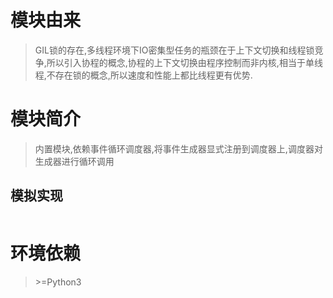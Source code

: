# 模块由来

> GIL锁的存在,多线程环境下IO密集型任务的瓶颈在于上下文切换和线程锁竞争,所以引入协程的概念,协程的上下文切换由程序控制而非内核,相当于单线程,不存在锁的概念,所以速度和性能上都比线程更有优势.

# 模块简介

> 内置模块,依赖事件循环调度器,将事件生成器显式注册到调度器上,调度器对生成器进行循环调用

## 模拟实现

```python

```



# 环境依赖

> \>=Python3